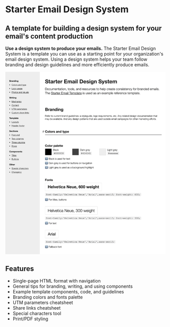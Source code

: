 # Starter Email Design System
## A template for building a design system for your email's content production

**Use a design system to produce your emails.** The Starter Email Design System is a template you can use as a starting point for your organization's email design system. Using a design system helps your team follow branding and design guidelines and more efficiently produce emails.

<img src="starter-design-system-thumbnail.png" />

## Features ##
- Single-page HTML format with navigation
- General tips for branding, writing, and using components
- Example template components, code, and guidelines
- Branding colors and fonts palette
- UTM parameters cheatsheet
- Share links cheatsheet
- Special characters tool
- Print/PDF styling
